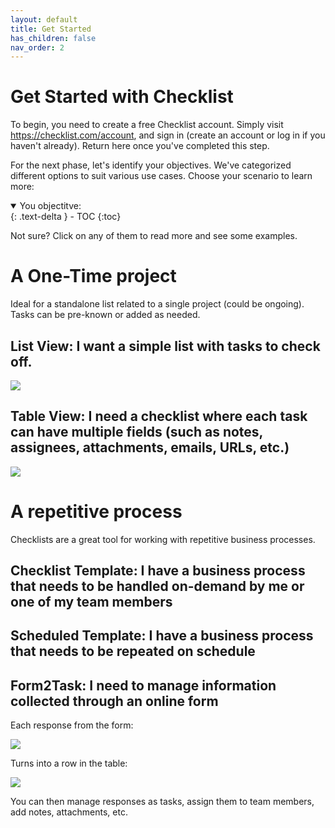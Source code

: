 ```yaml
---
layout: default
title: Get Started
has_children: false
nav_order: 2
---
```

# Get Started with Checklist

To begin, you need to create a free Checklist account. Simply visit https://checklist.com/account, and sign in (create an account or log in if you haven't already). Return here once you've completed this step.

For the next phase, let's identify your objectives. We've categorized different options to suit various use cases. Choose your scenario to learn more:

<details open markdown="block">
  <summary>
    You objectitve:
  </summary>
  {: .text-delta }
- TOC
{:toc}
</details>

Not sure? Click on any of them to read more and see some examples.

# A One-Time project
Ideal for a standalone list related to a single project (could be ongoing). Tasks can be pre-known or added as needed.

## List View: I want a simple list with tasks to check off. 

![](/assets/images/start/start-checklist-view.png)

## Table View: I need a checklist where each task can have multiple fields (such as notes, assignees, attachments, emails, URLs, etc.)

![](/assets/images/start/start-table-view.png)

# A repetitive process
Checklists are a great tool for working with repetitive business processes. 
## Checklist Template: I have a business process that needs to be handled on-demand by me or one of my team members
## Scheduled Template: I have a business process that needs to be repeated on schedule
## Form2Task: I need to manage information collected through an online form

Each response from the form:

![](/assets/images/start/form-2-task-form.png)

Turns into a row in the table:

![](/assets/images/start/form-2-task-table.png)

You can then manage responses as tasks, assign them to team members, add notes, attachments, etc.